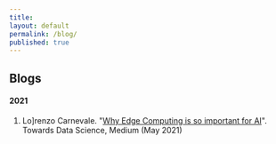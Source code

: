 ```yaml
---
title:
layout: default
permalink: /blog/
published: true
---
```


## Blogs

#### 2021
1. Lo]renzo Carnevale. "[Why Edge Computing is so important for AI](https://towardsdatascience.com/why-edge-computing-is-so-important-for-ai-e4695d4e7960?sk=bbcdf4e0a8820f4e458e36debc8a7bba)". Towards Data Science, Medium (May 2021)
